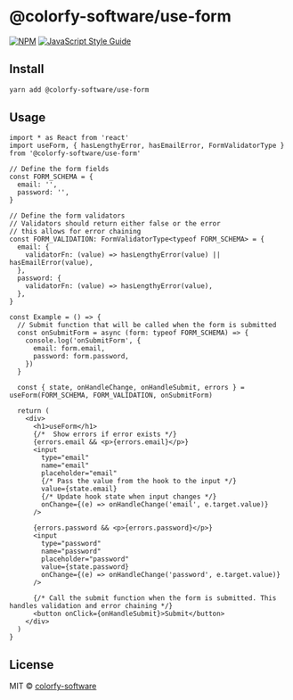 # @colorfy-software/use-form

>

[![NPM](https://img.shields.io/npm/v/@colorfy-software/use-form.svg)](https://www.npmjs.com/package/@colorfy-software/use-form) [![JavaScript Style Guide](https://img.shields.io/badge/code_style-standard-brightgreen.svg)](https://standardjs.com)

## Install

```bash
yarn add @colorfy-software/use-form
```

## Usage

```tsx
import * as React from 'react'
import useForm, { hasLengthyError, hasEmailError, FormValidatorType } from '@colorfy-software/use-form'

// Define the form fields
const FORM_SCHEMA = {
  email: '',
  password: '',
}

// Define the form validators
// Validators should return either false or the error
// this allows for error chaining
const FORM_VALIDATION: FormValidatorType<typeof FORM_SCHEMA> = {
  email: {
    validatorFn: (value) => hasLengthyError(value) || hasEmailError(value),
  },
  password: {
    validatorFn: (value) => hasLengthyError(value),
  },
}

const Example = () => {
  // Submit function that will be called when the form is submitted
  const onSubmitForm = async (form: typeof FORM_SCHEMA) => {
    console.log('onSubmitForm', {
      email: form.email,
      password: form.password,
    })
  }

  const { state, onHandleChange, onHandleSubmit, errors } = useForm(FORM_SCHEMA, FORM_VALIDATION, onSubmitForm)

  return (
    <div>
      <h1>useForm</h1>
      {/*  Show errors if error exists */}
      {errors.email && <p>{errors.email}</p>}
      <input
        type="email"
        name="email"
        placeholder="email"
        {/* Pass the value from the hook to the input */}
        value={state.email}
        {/* Update hook state when input changes */}
        onChange={(e) => onHandleChange('email', e.target.value)}
      />

      {errors.password && <p>{errors.password}</p>}
      <input
        type="password"
        name="password"
        placeholder="password"
        value={state.password}
        onChange={(e) => onHandleChange('password', e.target.value)}
      />

      {/* Call the submit function when the form is submitted. This handles validation and error chaining */}
      <button onClick={onHandleSubmit}>Submit</button>
    </div>
  )
}
```

## License

MIT © [colorfy-software](https://github.com/colorfy-software)
